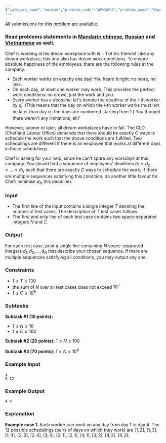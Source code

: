 ```yaml
---
{"category_name":"medium","problem_code":"WRKWAYS","problem_name":"Ways to Work","languages_supported":{"0":"C","1":"CPP14","2":"JAVA","3":"PYTH","4":"PYTH 3.5","5":"PYPY","6":"CS2","7":"PAS fpc","8":"PAS gpc","9":"RUBY","10":"PHP","11":"GO","12":"NODEJS","13":"HASK","14":"rust","15":"SCALA","16":"swift","17":"D","18":"PERL","19":"FORT","20":"WSPC","21":"ADA","22":"CAML","23":"ICK","24":"BF","25":"ASM","26":"CLPS","27":"PRLG","28":"ICON","29":"SCM qobi","30":"PIKE","31":"ST","32":"NICE","33":"LUA","34":"BASH","35":"NEM","36":"LISP sbcl","37":"LISP clisp","38":"SCM guile","39":"JS","40":"ERL","41":"TCL","42":"kotlin","43":"PERL6","44":"TEXT","45":"SCM chicken","46":"CLOJ","47":"COB","48":"FS"},"max_timelimit":2,"source_sizelimit":50000,"problem_author":"sanroylozan","problem_tester":"mgch","date_added":"11-05-2018","tags":{"0":"combinatorics","1":"factorization","2":"june18","3":"likecs","4":"medium","5":"observsations","6":"sanroylozan","7":"sanroylozan"},"time":{"view_start_date":1528709405,"submit_start_date":1528709405,"visible_start_date":1528709405,"end_date":1735669800},"is_direct_submittable":false,"layout":"problem"}
---
```

<span class="solution-visible-txt">All submissions for this problem are available.</span><h3>Read problems statements in <a href="http://www.codechef.com/download/translated/JUNE18/mandarin/WRKWAYS.pdf" target="_blank">Mandarin chinese</a>, <a href="http://www.codechef.com/download/translated/JUNE18/russian/WRKWAYS.pdf" target="_blank">Russian</a> and <a href="http://www.codechef.com/download/translated/JUNE18/vietnamese/WRKWAYS.pdf" target="_blank">Vietnamese</a> as well.</h3>

Chef is working at his dream workplace with $N-1$ of his friends! Like any dream workplace, this one also has dream work conditions. To ensure absolute happiness of the employees, there are the following rules at the company:
- Each worker works on exactly one day! You heard it right: no more, no less.
- On each day, at most one worker may work. This provides the perfect work conditions: no crowd, just the work and you.
- Every worker has a *deadline*; let's denote the deadline of the $i$-th worker by $d_i$. (This means that the day on which the $i$-th worker works must not be later than day $d_i$; the days are numbered starting from $1$.) You thought there weren't any limitations, eh?

However, sooner or later, all dream workplaces have to fall. The CLO (Chefland Labour Office) demands that there should be exactly $C$ ways to schedule the work such that the above conditions are fulfilled. Two schedulings are different if there is an employee that works at different days in these schedulings.

Chef is asking for your help, since he can't spare any workdays at this company. You should find a sequence of employees' deadlines $d_1 \le d_2 \le \dots \le d_N$ such that there are exactly $C$ ways to schedule the work. If there are multiple sequences satisfying this condition, do another little favour for Chef: minimise $d_N$ (his deadline).

### Input
- The first line of the input contains a single integer $T$ denoting the number of test cases. The description of $T$ test cases follows.
- The first and only line of each test case contains two space-separated integers $N$ and $C$. 

### Output
For each test case, print a single line containing $N$ space-separated integers $d_1, d_2, \dots, d_N$ that describe your chosen sequence. If there are multiple sequences satisfying all conditions, you may output any one.

### Constraints
- $1 \le T \le 100$
- the sum of $N$ over all test cases does not exceed $10^7$
- $1 \le C \le 10^9$

### Subtasks
**Subtask #1 (10 points):**
- $1 \le N \le 10$
- $1 \le C \le 100$

**Subtask #2 (20 points):** $1 \le N \le 100$

**Subtask #3 (70 points):** $1 \le N \le 10^6$

### Example Input
```
1
2 12
```

### Example Output
```
4 4
```

### Explanation
**Example case 1:** Each worker can work on any day from day $1$ to day $4$. The 12 possible schedulings (pairs of days on which they work) are $[1, 2]$, $[1, 3]$, $[1, 4]$, $[2, 3]$, $[2, 4]$, $[3, 4]$, $[2, 1]$, $[3, 1]$, $[4, 1]$, $[3, 2]$, $[4, 2]$, $[4, 3]$.
